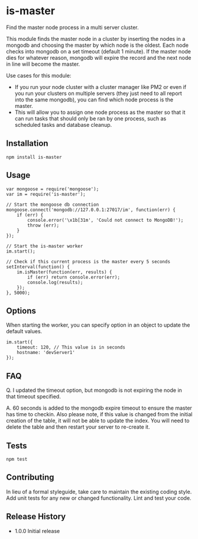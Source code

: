 is-master
=========

Find the master node process in a multi server cluster.

This module finds the master node in a cluster by inserting the nodes in a mongodb and choosing the master by which node is the oldest. Each node checks into mongodb on a set timeout (default 1 minute). If the master node dies for whatever reason, mongodb will expire the record and the next node in line will become the master.

Use cases for this module:
* If you run your node cluster with a cluster manager like PM2 or even if you run your clusters on multiple servers (they just need to all report into the same mongodb), you can find which node process is the master.
* This will allow you to assign one node process as the master so that it can run tasks that should only be ran by one process, such as scheduled tasks and database cleanup.

## Installation

    npm install is-master

## Usage

    var mongoose = require('mongoose');
    var im = require('is-master');

    // Start the mongoose db connection
    mongoose.connect('mongodb://127.0.0.1:27017/im', function(err) {
        if (err) {
            console.error('\x1b[31m', 'Could not connect to MongoDB!');
            throw (err);
        }
    });

    // Start the is-master worker
    im.start();

    // Check if this current process is the master every 5 seconds
    setInterval(function() {
        im.isMaster(function(err, results) {
            if (err) return console.error(err);
            console.log(results);
        });
    }, 5000);

## Options

When starting the worker, you can specify option in an object to update the default values.

    im.start({
        timeout: 120, // This value is in seconds
        hostname: 'devServer1'
    });

## FAQ

Q. I updated the timeout option, but mongodb is not expiring the node in that timeout specified.

A. 60 seconds is added to the mongodb expire timeout to ensure the master has time to checkin. Also please note, if this value is changed from the initial creation of the table, it will not be able to update the index. You will need to delete the table and then restart your server to re-create it.

## Tests

    npm test

## Contributing

In lieu of a formal styleguide, take care to maintain the existing coding style.
Add unit tests for any new or changed functionality. Lint and test your code.

## Release History

* 1.0.0 Initial release
